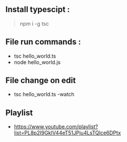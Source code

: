 ## Install typescipt :

> npm i -g tsc

## File run commands :

- tsc hello_world.ts
- node hello_world.js

## File change on edit

- tsc hello_world.ts -watch


## Playlist

- https://www.youtube.com/playlist?list=PL8p2I9GklV44eT51JPju4LsTQlce6DPtx